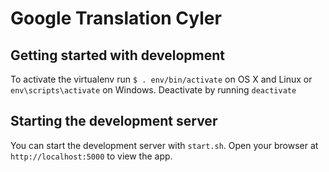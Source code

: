 # Google Translation Cyler 

## Getting started with development

To activate the virtualenv run `$ . env/bin/activate` on OS X and Linux
or `env\scripts\activate` on Windows. Deactivate by running `deactivate`

## Starting the development server

You can start the development server with `start.sh`. Open your browser at
`http://localhost:5000` to view the app.
